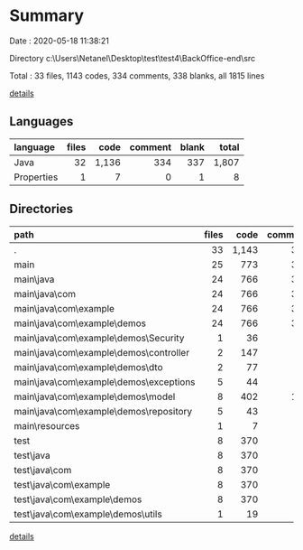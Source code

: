 # Summary

Date : 2020-05-18 11:38:21

Directory c:\Users\Netanel\Desktop\test\test4\BackOffice-end\src

Total : 33 files,  1143 codes, 334 comments, 338 blanks, all 1815 lines

[details](details.md)

## Languages
| language | files | code | comment | blank | total |
| :--- | ---: | ---: | ---: | ---: | ---: |
| Java | 32 | 1,136 | 334 | 337 | 1,807 |
| Properties | 1 | 7 | 0 | 1 | 8 |

## Directories
| path | files | code | comment | blank | total |
| :--- | ---: | ---: | ---: | ---: | ---: |
| . | 33 | 1,143 | 334 | 338 | 1,815 |
| main | 25 | 773 | 333 | 218 | 1,324 |
| main\java | 24 | 766 | 333 | 217 | 1,316 |
| main\java\com | 24 | 766 | 333 | 217 | 1,316 |
| main\java\com\example | 24 | 766 | 333 | 217 | 1,316 |
| main\java\com\example\demos | 24 | 766 | 333 | 217 | 1,316 |
| main\java\com\example\demos\Security | 1 | 36 | 0 | 13 | 49 |
| main\java\com\example\demos\controller | 2 | 147 | 61 | 31 | 239 |
| main\java\com\example\demos\dto | 2 | 77 | 55 | 19 | 151 |
| main\java\com\example\demos\exceptions | 5 | 44 | 12 | 17 | 73 |
| main\java\com\example\demos\model | 8 | 402 | 197 | 107 | 706 |
| main\java\com\example\demos\repository | 5 | 43 | 8 | 20 | 71 |
| main\resources | 1 | 7 | 0 | 1 | 8 |
| test | 8 | 370 | 1 | 120 | 491 |
| test\java | 8 | 370 | 1 | 120 | 491 |
| test\java\com | 8 | 370 | 1 | 120 | 491 |
| test\java\com\example | 8 | 370 | 1 | 120 | 491 |
| test\java\com\example\demos | 8 | 370 | 1 | 120 | 491 |
| test\java\com\example\demos\utils | 1 | 19 | 1 | 5 | 25 |

[details](details.md)